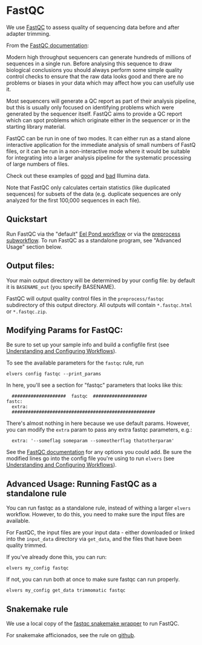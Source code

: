 # FastQC

We use [FastQC](https://www.bioinformatics.babraham.ac.uk/projects/fastqc/) to assess quality of sequencing data before and after adapter trimming. 

From the [FastQC documentation](https://www.bioinformatics.babraham.ac.uk/projects/fastqc/Help/):  

  Modern high throughput sequencers can generate hundreds of millions of sequences in a single run. Before analysing this sequence to draw biological conclusions you should always perform some simple quality control checks to ensure that the raw data looks good and there are no problems or biases in your data which may affect how you can usefully use it.

  Most sequencers will generate a QC report as part of their analysis pipeline, but this is usually only focused on identifying problems which were generated by the sequencer itself. FastQC aims to provide a QC report which can spot problems which originate either in the sequencer or in the starting library material.

  FastQC can be run in one of two modes. It can either run as a stand alone interactive application for the immediate analysis of small numbers of FastQ files, or it can be run in a non-interactive mode where it would be suitable for integrating into a larger analysis pipeline for the systematic processing of large numbers of files.


Check out these examples of [good](https://www.bioinformatics.babraham.ac.uk/projects/fastqc/good_sequence_short_fastqc.html) and [bad](https://www.bioinformatics.babraham.ac.uk/projects/fastqc/bad_sequence_fastqc.html) Illumina data.

Note that FastQC only calculates certain statistics (like duplicated sequences) for subsets of the data (e.g. duplicate sequences are only analyzed for the first 100,000 sequences in each file). 

## Quickstart

Run FastQC via the "default" [Eel Pond workflow](eel_pond_workflow.md) or via the [preprocess subworkflow](preprocess.md). To run FastQC as a standalone program, see "Advanced Usage" section below.

## Output files:

Your main output directory will be determined by your config file: by default it is `BASENAME_out` (you specify BASENAME).

FastQC will output quality control files in the `preprocess/fastqc` subdirectory of this output directory. All outputs will contain `*.fastqc.html` or `*.fastqc.zip`.


## Modifying Params for FastQC:

Be sure to set up your sample info and build a configfile first (see [Understanding and Configuring Workflows](configure.md)).

To see the available parameters for the `fastqc` rule, run
```
elvers config fastqc --print_params
```

In here, you'll see a section for "fastqc" parameters that looks like this:

```
  ####################  fastqc  ####################
fastc:
  extra:
  #####################################################
```
There's almost nothing in here because we use default params. However, you can modify the `extra` param to pass any extra fastqc parameters, e.g.:
```
  extra: '--someflag someparam --someotherflag thatotherparam'
```
See the [FastQC documentation](https://www.bioinformatics.babraham.ac.uk/projects/fastqc/Help/) for any options you could add. Be sure the modified lines go into the config file you're using to run `elvers` (see [Understanding and Configuring Workflows](configure.md)). 


## Advanced Usage: Running FastQC as a standalone rule

You can run fastqc as a standalone rule, instead of withing a larger `elvers` workflow. However, to do this, you need to make sure the input files are available.

For FastQC, the input files are your input data - either downloaded or linked into the `input_data` directory via `get_data`, and the files that have been quality trimmed.

If you've already done this, you can run:
```
elvers my_config fastqc
```
If not, you can run both at once to make sure fastqc can run properly.
```
elvers my_config get_data trimmomatic fastqc
```


## Snakemake rule

We use a local copy of the [fastqc snakemake wrapper](https://snakemake-wrappers.readthedocs.io/en/stable/wrappers/fastqc.html) to run FastQC.

For snakemake afficionados, see the rule on [github](https://github.com/dib-lab/elvers/blob/master/rules/fastqc/fastqc.rule).
